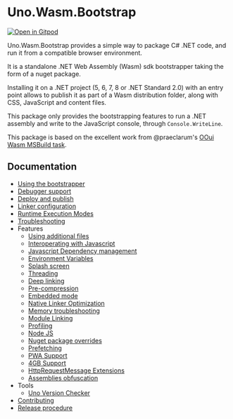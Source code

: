 # Uno.Wasm.Bootstrap

[![Open in Gitpod](https://gitpod.io/button/open-in-gitpod.svg)](https://gitpod.io/#https://github.com/unoplatform/Uno.Wasm.Bootstrap)

Uno.Wasm.Bootstrap provides a simple way to package C# .NET code, and run it from a compatible browser environment.

It is a standalone .NET Web Assembly (Wasm) sdk bootstrapper taking the form of a nuget package.

Installing it on a .NET project (5, 6, 7, 8 or .NET Standard 2.0) with an entry point allows to publish it as part of a Wasm distribution folder, along with CSS, JavaScript and content files.

This package only provides the bootstrapping features to run a .NET assembly and write to the JavaScript console, through `Console.WriteLine`.

This package is based on the excellent work from @praeclarum's [OOui Wasm MSBuild task](https://github.com/praeclarum/Ooui).

## Documentation

- [Using the bootstrapper](doc/using-the-bootstrapper.md)
- [Debugger support](doc/debugger-support.md)
- [Deploy and publish](doc/deploy-and-publish.md)
- [Linker configuration](doc/linker-configuration.md)
- [Runtime Execution Modes](doc/runtime-execution-modes.md)
- [Troubleshooting](doc/troubleshooting.md)
- Features
  - [Using additional files](doc/features-additional-files.md)
  - [Interoperating with Javascript](doc/features-interop.md)
  - [Javascript Dependency management](doc/features-dependency-management.md)
  - [Environment Variables](doc/features-environment-variables.md)
  - [Splash screen](doc/features-splash-screen.md)
  - [Threading](doc/features-threading.md)
  - [Deep linking](doc/features-deep-linking.md)
  - [Pre-compression](doc/features-pre-compression.md)
  - [Embedded mode](doc/features-embedded.mode.md)
  - [Native Linker Optimization](doc/features-linker-opts.md)
  - [Memory troubleshooting](doc/features-memory-corruption-troubleshooting.md)
  - [Module Linking](doc/features-module-linking.md)
  - [Profiling](doc/features-profiling.md)
  - [Node JS](doc/features-node-js.md)
  - [Nuget package overrides](doc/features-nuget-package-overrides.md)
  - [Prefetching](doc/features-prefetch.md)
  - [PWA Support](doc/features-pwa.md)
  - [4GB Support](doc/features-4gb.md)
  - [HttpRequestMessage Extensions](doc/features-httprequestmessage-extensions.md)
  - [Assemblies obfuscation](doc/features-obfuscation.md)
- Tools
  - [Uno Version Checker](doc/features-version-checker.md)
- [Contributing](doc/contributing.md)
- [Release procedure](doc/release-procedure.md)


